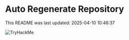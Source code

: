 # Auto Regenerate Repository

This README was last updated: 2025-04-10 10:46:37

 ![TryHackMe](https://tryhackme.com/badge/533634)